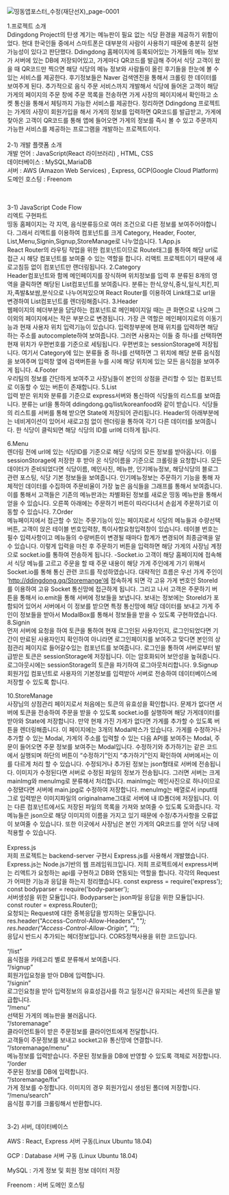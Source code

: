 
![띵동앱포스터_수정(재단선X)_page-0001](https://user-images.githubusercontent.com/45285053/63635177-7fa08400-c69a-11e9-96cf-ed534a30413d.jpg)

1.프로젝트 소개<br/>
Ddingdong Project의 탄생 계기는 메뉴판이 필요 없는 식당 환경을 제공하기 위함이었다. 현대 한국인들 중에서 스마트폰은 대부분의 사람이 사용하기 때문에 충분히 실현 가능성이 있다고 판단했다. Ddingdong 홈페이지에 등록되어있는 가게들의 메뉴 정보가 서버에 있는 DB에 저장되어있고, 가게마다 QR코드를 발급해 주어서 식당 고객이 왔을 때 QR코드만 찍으면 해당 식당의 메뉴 정보와 사람들이 올린 후기들을 한눈에 볼 수 있는 서비스를 제공한다. 후기정보들은 Naver 검색엔진을 통해서 크롤링 한 데이터를 보여주게 된다. 추가적으로 음식 주문 서비스까지 개발해서 식당에 들어온 고객이 해당 가게의 페이지의 주문 창에 주문 목록을 전송하면 가게 사장의 페이지에서 확인하고 소켓 통신을 통해서 체팅까지 가능한 서비스를 제공한다. 
정리하면 Ddingdong 프로젝트는 가게의 사장이 회원가입을 해서 가게의 정보를 입력하면 QR코드를 발급받고, 가게에 찾아온 고객이 QR코드를 통해 앱에 들어오면 가게의 정보를 즉시 볼 수 있고 주문까지 가능한 서비스를 제공하는 프로그램을 개발하는 프로젝트이다.
<br/>
<br/>
2-1)	개발 플랫폼 소개<br/>
개발 언어 : JavaScript(React 라이브러리) , HTML, CSS<br/>
데이터베이스 : MySQL,MariaDB<br/>
서버 : AWS (Amazon Web Services) , Express, GCP(Google Cloud Platform)<br/>
도메인 호스팅 : Freenom<br/>

 <br/><br/>
3-1)	JavaScript Code Flow<br/>
리엑트 구현파트<br/>
띵동 홈페이지는 각 지역, 음식분류등으로 여러 조건으로 다른 정보를 보여주어야합니다. 그래서 리액트를 이용하여 컴포넌트를 크게 Category, Header, Footer, List,Menu,Signin,Signup,StoreManage로 나누었습니다.
1.App.js<br/>
React Router의 라우팅 작업을 위한 컴포넌트이므로 Route태그를 통하여 해당 url로 접근 시 해당 컴포넌트를 보여줄 수 있는 역할을 합니다. 리액트 프로젝트이기 때문에 새로고침등 없이 컴포넌트만 랜더링됩니다.
2.Category<br/>
Header컴포넌트와 함께 메인페이지를 장식하며 위치정보를 입력 후 분류된 8개의 영역을 클릭하면 해당된 List컴포넌트를 보여줍니다. 분류는 한식,양식,중식,일식,치킨,피자,족발&보쌈,분식으로 나누어져있으며 React Router를 이용하여 Link태그로 url을 변경하여 List컴포넌트를 렌더링해줍니다.
3.Header<br/>
웹페이지의 헤더부분을 담당하는 컴포넌트로 메인페이지일 때는 큰 화면으로 나오며 그 이외의 페이지에서는 작은 부분으로 변경됩니다. 가장 큰 역할은 메인페이지로의 이동기능과 현재 사용자 위치 입력기능이 있습니다. 입력창부분에 현재 위치를 입력하면 해당하는 주소를 autocomplete하여 보여줍니다. 그러면 사용자는 이들 중 하나를 선택하면 현재 위치가 우편번호를 기준으로 세팅됩니다. 우편번호는 sessionStorage에 저장됩니다. 여기서 Category에 있는 분류들 중 하나를 선택하면 그 위치에 해당 분류 음식점을 보여주며 입력창 옆에 검색버튼을 누를 시에 해당 위치에 있는 모든 음식점을 보여주게 됩니다. 
4.Footer<br/>
우리팀의 정보를 간단하게 보여주고 사장님들이 본인의 상점을 관리할 수 있는 컴포넌트로 이동할 수 있는 버튼이 존재합니다.
5.List<br/>
입력 받은 위치와 분류를 기준으로 express서버와 통신하여 식당들의 리스트를 보여줍니다. 분류는 url을 통하여 ddingdong.gq/list/koreanfood와 같이 받습니다. 식당들의 리스트를 서버를 통해 받으면 State에 저장되어 관리됩니다. Header의 아래부분에는 네비게이션이 있어서 새로고침 없이 렌더링을 통하여 각기 다른 데이터를 보여줍니다. 한 식당이 클릭되면 해당 식당의 ID를 url에 더하게 됩니다.

6.Menu<br/>
렌더링 전에 url에 있는 식당ID를 기준으로 해당 식당의 모든 정보를 받아옵니다. 이를 sessionStorage에 저장한 후 받아 온 식당이름을 기준으로 크롤링을 요청합니다. 모든 데이터가 준비되었다면 식당이름, 메인사진, 메뉴판, 인기메뉴정보, 해당식당의 블로그 관련 포스팅, 식당 기본 정보들을 보여줍니다. 인기메뉴정보는 주문하기 기능을 통해 자체적인 데이터를 수집하여 주문비율이 가장 높은 음식들을 그래프를 통해서 보여줍니다. 이를 통해서 고객들은 기존의 메뉴판과는 차별화된 정보를 새로운 띵동 메뉴판을 통해서 얻을 수 있습니다. 오른쪽 아래에는 주문하기 버튼이 따라다녀서 손쉽게 주문하기로 이동할 수 있습니다.
7.Order<br/>
메뉴페이지에서 접근할 수 있는 주문기능이 있는 페이지로서 식당의 메뉴들과 수량선택버튼, 고객이 앉은 테이블 번호입력창, 특이사항요청입력창이 있습니다. 테이블 번호는 필수 입력사항이고 메뉴들의 수량버튼이 변경될 때마다 합계가 변경되어 최종금액을 알 수 있습니다. 이렇게 입력을 마친 후 주문하기 버튼을 입력하면 해당 가게의 사장님 계정으로 socket.io를 통하여 전송하게 됩니다.
-Socket.io
고객이 해당 홈페이지에 접속해서 식당 메뉴를 고르고 주문을 할 때 주문 내용이 해당 가게 주인에게 가기 위해서 Socket.io를 통해 통신 관련 코드를 작성하였습니다. 대략적인 흐름은 우선 가게 주인이 ‘http://ddingdong.gq/Storemange’에 접속하게 되면 각 고유 가게 번호인 StoreId를 이용하여 고유 Socket 통신망에 접근하게 됩니다. 그리고 나서 고객은 주문하기 버튼을 통해서 io.emit을 통해 서버에 정보들을 보냅니다. 보내는 정보에는 StoreId가 포함되어 있어서 서버에서 이 정보를 받으면 특정 통신망에 해당 데이터를 보내고 가게 주인이 정보들을 받아서 ModalBox를 통해서 정보들을 받을 수 있도록 구현하였습니다.
8.Signin<br/>
먼저 서버에 요청을 하여 토큰을 통하여 현재 로그인된 사용자인지, 로그인되었다면 기간이 만료된 사용자인지 확인하여 아니라면 로그인페이지를 보여주고 맞다면 본인의 상점관리 페이지로 들어갈수있는 컴포넌트를 보여줍니다. 로그인을 통하여 서버로부터 발급받은 토큰은 sessionStorage에 저장됩니다. 이는 암호화되어 보안성을 높혀줍니다. 로그아웃시에는 sessionStorage의 토큰을 파기하여 로그아웃처리합니다.
9.Signup<br/>
회원가입 컴포넌트로 사용자의 기본정보를 입력받아 서버로 전송하여 데이터베이스에 저장할 수 있도록 합니다.

10.StoreManage<br/>
사장님의 상점관리 페이지로서 처음에는 토큰의 유효성을 확인합니다. 문제가 없다면 서버에 토큰을 전송하여 주문을 받을 수 있도록 socket.io를 실행하며 해당 가게데이터를 받아와 State에 저장합니다. 만약 현재 가진 가게가 없다면 가게를 추가할 수 있도록 버튼을 렌더링해줍니다. 이 페이지에는 3개의 Modal박스가 있습니다. 가게를 수정하거나 추가할 수 있는 Modal, 가게의 주소를 입력할 수 있는 다음 API를 보여주는 Modal, 주문이 들어오면 주문 정보를 보여주는 Modal입니다. 수정하기와 추가하기는 같은 코드에서 실행되며 하단의 버튼이 “수정하기”인지 “추가하기”인지 확인하여 서버에서는 이를 다르게 처리 할 수 있습니다. 수정되거나 추가된 정보는 json형태로 서버에 전송됩니다. 이미지가 수정된다면 서버로 수정된 파일의 정보가 전송됩니다. 그러면 서버는 크게 mainImg와 menuImg로 분류해서 처리합니다. mainImg는 메인사진으로 하나이므로 수정됐다면 서버에 main.jpg로 수정하여 저장합니다. menuImg는 배열로서 input태그로 입력받은 이미지파일의 originalname그대로 서버에 내 ID폴더에 저장됩니다. 이는 다른 컴포넌트에서도 저장된 파일의 목록을 가져와 보여줄 수 있도록 도와줍니다. 각 메뉴들은 json으로 해당 이미지의 이름을 가지고 있기 때문에 수정/추가사항을 오류없이 보여줄 수 있습니다. 또한 이곳에서 사장님은 본인 가게의 QR코드를 얻어 식당 내에 적용할 수 있습니다. <br/><br/>
Express.js<br/>
저희 프로젝트는 backend-server 구현시 Express.js를 사용해서 개발했습니다. Express.js는 Node.js기반의 웹 프레임워크입니다. 저희 프로젝트에서 express서버는 리액트가 요청하는 api를 구현하고 DB와 연동되는 역할을 합니다. 각각의 Request가 어떠한 기능과 응답을 하는지 정리했습니다. const express = require('express');<br/>
const bodyparser = require('body-parser');<br/>
서버생성을 위한 모듈입니다. Bodyparser는 json파일 응답을 위한 모듈입니다.<br/>
const router = express.Router();<br/>
요청되는 Request에 대한 중복응답을 방지하는 모듈입니다.<br/>
res.header("Access-Control-Allow-Headers", "*");<br/>
res.header("Access-Control-Allow-Origin", "*");<br/>
응답시 반드시 추가되는 헤더정보입니다. CORS정책사용을 위한 코드입니다. <br/>
<br/>
“/list”<br/>
음식점을 카테고리 별로 분류해서 보여줍니다.<br/>
“/signup”<br/>
회원가입요청을 받아 DB에 입력합니다.<br/>
“/signin”<br/>
로그인요청을 받아 입력정보의 유효성검사를 하고 일정시간 유지되는 세션의 토큰을 발급합니다.<br/>
“/menu”<br/>
선택된 가게의 메뉴판을 불러옵니다.<br/>
“/storemanage”<br/>
클라이언트들이 받은 주문정보를 클라이언트에게 전달합니다.<br/>
고객들이 주문정보를 보내고 socket고유 통신망에 연결합니다.<br/>
“/storemanage/menu”<br/>
메뉴정보를 입력받습니다. 주문된 정보들을 DB에 반영할 수 있도록 객체로 저장합니다.<br/>
“/order<br/>
주문된 정보를 DB에 입력합니다. <br/>
 “/storemanage/fix”<br/>
가게 정보를 수정합니다. 이미지의 경우 회원가입시 생성된 폴더에 저장합니다.<br/>
“/menu/search”<br/>
음식점 후기를 크롤링해서 반환합니다.<br/>
<br/><br/>
3-2)	 서버, 데이터베이스<br/>


AWS : React, Express 서버 구동(Linux Ubuntu 18.04)
 

 
GCP : Database 서버 구동 (Linux Ubuntu 18.04)
 
 
MySQL : 가게 정보 및 회원 정보 데이터 저장
 
Freenom : 서버 도메인 호스팅
